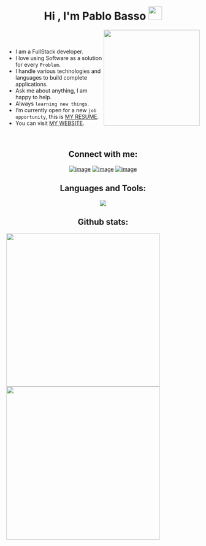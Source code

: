<h1 align="center">Hi , I'm Pablo Basso <img src="https://media.giphy.com/media/hvRJCLFzcasrR4ia7z/giphy.gif" width="35"></h1> 
<img align="right" src="https://github.com/7oSkaaa/7oSkaaa/blob/main/Images/Right_Side.gif?raw=true" width = 250px></picture>

<br><br>

-  I am a FullStack developer.
- I love using Software as a solution for every `Problem`.
- I handle various technologies and languages to build complete applications.
-  Ask me about anything, I am happy to help.
-  Always `learning new things`.
-  I’m currently open for a new `job opportunity`, this is [MY RESUME](http://).
-  You can visit [MY WEBSITE](https://).
<br>

<h2 align="center">Connect with me:</h2>
<div align="center"
>


[![image](https://skillicons.dev/icons?i=linkedin)](https://www.linkedin.com/in/pablo-basso-40b93b34b/)
[![image](https://skillicons.dev/icons?i=gmail)](mailto:produtor.pablobasso25@gmail.com)
[![image](https://skillicons.dev/icons?i=instagram)](https://www.instagram.com/pablobasso25/)
</div>

<h2 align="center">Languages and Tools:</h2>

<p align="center">
  <a align="center" href="https://skillicons.dev">
    <img src="https://skillicons.dev/icons?i=html,css,react,py,bootstrap,tailwind,php,js,github,git,cpp,vscode,=10" />
  </a>
</p>
<div>
<h2  align="center">Github stats:</h2> 

<a href="https://github.com/pablobasso25">
  <img src="https://github-readme-stats.vercel.app/api?username=pablobasso25&show_icons=true&theme=tokyonight&hide_border=true&locale=en" width="400"/>
</a>

<a href="https://github.com/pablobasso25">
  <img src="https://github-readme-streak-stats.herokuapp.com/?user=pablobasso25&theme=material-palenight" width="400"/>
</a>
</div>
